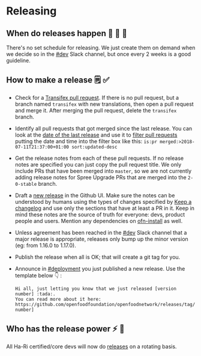 # Releasing

## When do releases happen :steam_locomotive: :train: :train:

There's no set schedule for releasing. We just create them on demand when we
decide so in the [#dev](https://openfoodnetwork.slack.com/messages/C2GQ45KNU) Slack channel, but once every 2 weeks is a good guideline.

## How to make a release :spiral_notepad: :white_check_mark: 

* Check for a [Transifex pull request](https://github.com/openfoodfoundation/openfoodnetwork/pulls?utf8=%E2%9C%93&q=is%3Apr+is%3Aopen+head%3Atransifex). If there is no pull request, but a branch named `transifex` with new translations, then open a pull request and merge it. After merging the pull request, delete the `transifex` branch.
* Identify all pull requests that got merged since the last release. You can look at the [date of the last release](https://github.com/openfoodfoundation/openfoodnetwork/releases) and use it to [filter pull requests](https://github.com/openfoodfoundation/openfoodnetwork/pulls?utf8=%E2%9C%93&q=is%3Apr+merged%3A%3E2018-05-23T20%3A20%3A00%2B02%3A00+sort%3Aupdated-desc+) putting the date and time into the filter box like this: `is:pr merged:>2018-07-11T21:37:00+01:00 sort:updated-desc`
* Get the release notes from each of these pull requests. If no release notes are specified you can just copy the pull request title. We only include PRs that have been merged into `master`, so we are not currently adding release notes for Spree Upgrade PRs that are merged into the `2-0-stable` branch.
* Draft a [new release](https://github.com/openfoodfoundation/openfoodnetwork/releases/new) in the Github UI. Make sure the notes can be understood by humans using the types of changes specified by [Keep a changelog](https://keepachangelog.com) and use only the sections that have at least a PR in it. Keep in mind these notes are the source of truth for everyone: devs, product people and users. Mention any dependencies on [ofn-install](https://github.com/openfoodfoundation/ofn-install) as well.
* Unless agreement has been reached in the [#dev](https://openfoodnetwork.slack.com/messages/C2GQ45KNU) Slack channel that a major release is appropriate, releases only bump up the minor version (eg: from 1.16.0 to 1.17.0).
* Publish the release when all is OK; that will create a git tag for you.
* Announce in [#deployment](https://openfoodnetwork.slack.com/messages/C0DNLAZC7) you just published a new release. Use the template below :point_down: :

    ```
    Hi all, just letting you know that we just released [version number] :tada:.
    You can read more about it here: https://github.com/openfoodfoundation/openfoodnetwork/releases/tag/[version number]
    ```

## Who has the release power :zap: :muscle: 

All Ha-Ri certified/core devs will now do [releases](https://github.com/openfoodfoundation/openfoodnetwork/wiki/Pipeline-development-process#release) on a rotating basis.
